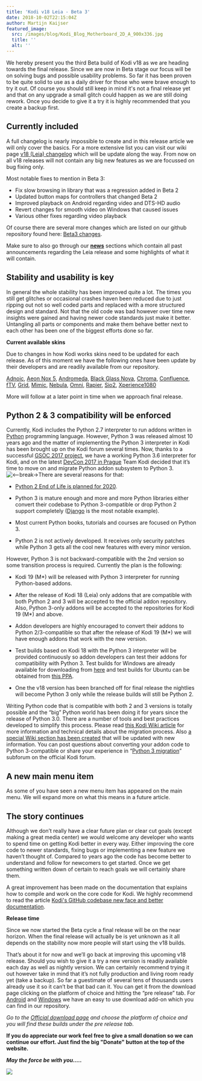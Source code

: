 ```yaml
---
title: 'Kodi v18 Leia - Beta 3'
date: 2018-10-02T22:15:04Z
author: Martijn Kaijser
featured_image:
  src: /images/blog/Kodi_Blog_Motherboard_2D_A_900x336.jpg
  title: ''
  alt: ''
---
```

 We hereby present you the third Beta build of Kodi v18 as we are heading towards the final release. Since we are now in Beta stage our focus will be on solving bugs and possible usability problems. So far it has been proven to be quite solid to use as a daily driver for those who were brave enough to try it out. Of course you should still keep in mind it's not a final release yet and that on any upgrade a small glitch could happen as we are still doing rework. Once you decide to give it a try it is highly recommended that you create a backup first.

 Currently included
------------------

 A full changelog is nearly impossible to create and in this release article we will only cover the basics. For a more extensive list you can visit our wiki page [v18 (Leia) changelog](https://kodi.wiki/view/Kodi_v18_(Leia)_changelog) which will be update along the way. From now on all v18 releases will not contain any big new features as we are focussed on bug fixing only.

 Most notable fixes to mention in Beta 3:

 
 * Fix slow browsing in library that was a regression added in Beta 2
 * Updated button maps for controllers that changed Beta 2
 * Improved playback on Android regarding video and DTS-HD audio
 * Revert changes for smooth video on Windows that caused issues
 * Various other fixes regarding video playback
 
 Of course there are several more changes which are listed on our github repository found here: [Beta3 changes](https://github.com/xbmc/xbmc/milestone/112?closed=1).

 Make sure to also go through our **[news](https://kodi.tv/blog)** sections which contain all past announcements regarding the Leia release and some highlights of what it will contain.

 Stability and usability is key
------------------------------

 In general the whole stability has been improved quite a lot. The times you still get glitches or occasional crashes haven been reduced due to just ripping out not so well coded parts and replaced with a more structured design and standard. Not that the old code was bad however over time new insights were gained and having newer code standards just make it better. Untangling all parts or components and make them behave better next to each other has been one of the biggest efforts done so far.

 **Current available skins**

 Due to changes in how Kodi works skins need to be updated for each release. As of this moment we have the following ones have been update by their developers and are readily available from our repository.

 [Adnoic](https://kodi.tv/addon/skins/adonic), [Aeon Nox 5](https://kodi.tv/addon/skins/aeon-nox), [Andromeda](https://kodi.tv/addon/skins/andromeda), [Black Glass Nova](https://kodi.tv/addon/skins/black-glass-nova), [Chroma](https://kodi.tv/addon/skins/chroma), [Confluence](https://kodi.tv/addon/skins/confluence), [fTV](https://kodi.tv/addon/skins/ftv), [Grid](https://kodi.tv/addon/skins/grid), [Mimic](https://kodi.tv/addon/skins/mimic), [Nebula](https://kodi.tv/addon/skins/nebula), [Omni](https://kodi.tv/addon/skins/omni), [Rapier](https://kodi.tv/addon/skins/rapier), [Sio2](https://kodi.tv/addon/skins/sio2), [Xperience1080](https://kodi.tv/addon/skins/xperience1080)

 More will follow at a later point in time when we approach final release.

 Python 2 & 3 compatibility will be enforced
-------------------------------------------

 Currently, Kodi includes the Python 2.7 interpreter to run addons written in [Python](https://www.python.org/) programming language. However, Python 3 was released almost 10 years ago and the matter of implementing the Python 3 interpreter in Kodi has been brought up on the Kodi forum several times. Now, thanks to a successful [GSOC 2017 project](https://kodi.tv/article/gsoc-2017-update-python3-update), we have a working Python 3.6 interpreter for Kodi, and on the latest [DevCon 2017 in Prague](https://kodi.tv/article/devcon-2017-part-ii-day-two) Team Kodi decided that it’s time to move on and migrate Python addon subsystem to Python 3. ![\<--break-\>](/sites/all/modules/wysiwyg/plugins/break/images/spacer.gif "\<--break--\>")There are several reasons for that:

 
 *  [Python 2 End of Life is planned for 2020](https://pythonclock.org/).

 
 *  Python 3 is mature enough and more and more Python libraries either convert their codebase to Python 3-compatible or drop Python 2 support completely ([Django](https://www.djangoproject.com/) is the most notable example).

 
 *  Most current Python books, tutorials and courses are focused on Python 3.

 
 *  Python 2 is not actively developed. It receives only security patches while Python 3 gets all the cool new features with every minor version.

 
 
 However, Python 3 is not backward-compatible with the 2nd version so some transition process is required. Currently the plan is the following:

 
 *  Kodi 19 (M*) will be released with Python 3 interpreter for running Python-based addons.

 
 *  After the release of Kodi 18 (Leia) only addons that are compatible with both Python 2 and 3 will be accepted to the official addon repository. Also, Python 3-only addons will be accepted to the repositories for Kodi 19 (M*) and above.

 
 *  Addon developers are highly encouraged to convert their addons to Python 2/3-compatible so that after the release of Kodi 19 (M*) we will have enough addons that work with the new version.

 
 *  Test builds based on Kodi 18 with the Python 3 interpreter will be provided continuously so addon developers can test their addons for compatibility with Python 3. Test builds for Windows are already available for downloading from [here](http://mirrors.xbmc.org/test-builds/windows/win32/) and test builds for Ubuntu can be obtained from [this PPA](https://launchpad.net/~wsnipex/+archive/ubuntu/kodi-python3/).

 
 *  One the v18 version has been branched off for final release the nightlies will become Python 3 only while the release builds will still be Python 2.

 
 
 Writing Python code that is compatible with both 2 and 3 versions is totally possible and the “big” Python world has been doing it for years since the release of Python 3.0. There are a number of tools and best practices developed to simplify this process. Please read [this Kodi Wiki article](https://kodi.wiki/view/General_information_about_migration_to_Python_3) for more information and technical details about the migration process. Also [a special Wiki section has been created](https://kodi.wiki/view/Migration_to_Python_3) that will be updated with new information. You can post questions about converting your addon code to Python 3-compatible or share your experience in “[Python 3 migration](https://forum.kodi.tv/forumdisplay.php?fid=281)” subforum on the official Kodi forum.

 A new main menu item
--------------------

 As some of you have seen a new menu item has appeared on the main menu. We will expand more on what this means in a future article.

  The story continues
-------------------

 Although we don’t really have a clear future plan or clear cut goals (except making a great media center) we would welcome any developer who wants to spend time on getting Kodi better in every way. Either improving the core code to newer standards, fixing bugs or implementing a new feature we haven’t thought of. Compared to years ago the code has become better to understand and follow for newcomers to get started. Once we get something written down of certain to reach goals we will certainly share them.

 A great improvement has been made on the documentation that explains how to compile and work on the core code for Kodi. We highly recommend to read the article [Kodi's GitHub codebase new face and better documentation](https://kodi.tv/article/kodis-github-codebase-new-face-and-better-documentation).

  

 **Release time**

 Since we now started the Beta cycle a final release will be on the near horizon. When the final release will actually be is yet unknown as it all depends on the stability now more people will start using the v18 builds.

 That’s about it for now and we’ll go back at improving this upcoming v18 release. Should you wish to give it a try a new version is readily available each day as well as nightly version. We can certainly recommend trying it out however take in mind that it’s not fully production and living room ready yet (take a backup). So far a guestimate of several tens of thousands users already use it so it can’t be that bad can it. You can get it from the download page clicking on the platform of choice and hitting the “pre release” tab. For [Android](https://kodi.tv/addon/scripts/kodi-android-installer) and [Windows](https://kodi.tv/addon/scripts/kodi-windows-installer) we have an easy to use download add-on which you can find in our repository.

 *Go to the [Official download page](https://kodi.tv/download) and choose the platform of choice and you will find these builds under the pre release tab.*  
  
**If you do appreciate our work feel free to give a small donation so we can continue our effort. Just find the big "Donate" button at the top of the website.**

 ***May the force be with you…..***

 ***![](https://kodi.tv/sites/default/files/K-18L-Comic-Preview.jpg)***

 